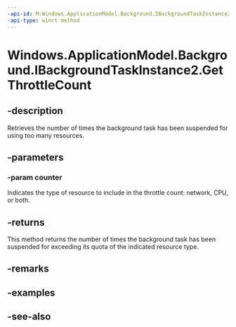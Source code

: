 ----api-id: M:Windows.ApplicationModel.Background.IBackgroundTaskInstance2.GetThrottleCount(Windows.ApplicationModel.Background.BackgroundTaskThrottleCounter)
-api-type: winrt method
---<!-- Method syntaxpublic uint GetThrottleCount(Windows.ApplicationModel.Background.BackgroundTaskThrottleCounter counter)--># Windows.ApplicationModel.Background.IBackgroundTaskInstance2.GetThrottleCount## -descriptionRetrieves the number of times the background task has been suspended for using too many resources.## -parameters### -param counterIndicates the type of resource to include in the throttle count: network, CPU, or both.## -returnsThis method returns the number of times the background task has been suspended for exceeding its quota of the indicated resource type.## -remarks## -examples## -see-also